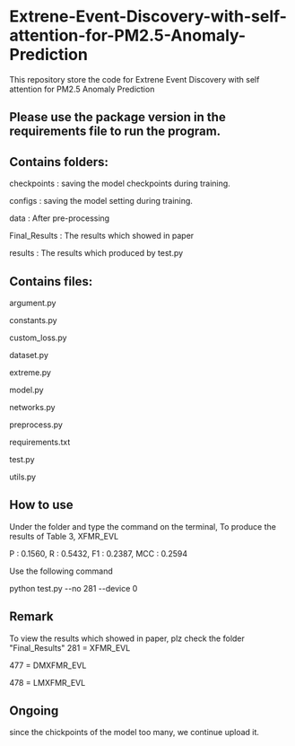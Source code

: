 # Extrene-Event-Discovery-with-self-attention-for-PM2.5-Anomaly-Prediction
This repository store the code for Extrene Event Discovery with self attention for PM2.5 Anomaly Prediction
## Please use the package version in the requirements file to run the program.

## Contains folders:
checkpoints : saving the model checkpoints during training.

configs : saving the model setting during training.

data : After pre-processing

Final_Results : The results which showed in paper

results : The results which produced by test.py


## Contains files:
argument.py

constants.py

custom_loss.py

dataset.py

extreme.py

model.py

networks.py

preprocess.py

requirements.txt

test.py

utils.py

## How to use

Under the folder and type the command on the terminal, To produce the results of Table 3, XFMR_EVL 

P : 0.1560, R : 0.5432, F1 : 0.2387, MCC : 0.2594

Use the following command 

python test.py --no 281 --device 0

## Remark
To view the results which showed in paper, plz check the folder "Final_Results"
281 = XFMR_EVL

477 = DMXFMR_EVL

478 = LMXFMR_EVL





## Ongoing

since the chickpoints of the model too many, we continue upload it.
